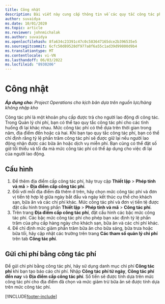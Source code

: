 ```yaml
---
title: Công nhật
description: Bài viết này cung cấp thông tin về các quy tắc công tác phí được sử dụng trong Quản lý chi phí.
author: suvaidya
ms.date: 10/01/2020
ms.topic: article
ms.reviewer: johnmichalak
ms.author: suvaidya
ms.openlocfilehash: 8fa634c23391c47c0c583647165dce2b396535e5
ms.sourcegitcommit: 6cfc50d89528df977a8f6a55c1ad39d99800d9b4
ms.translationtype: MT
ms.contentlocale: vi-VN
ms.lasthandoff: 06/03/2022
ms.locfileid: "8930206"
---
```

# <a name="per-diems"></a>Công nhật

_**Áp dụng cho:** Project Operations cho kịch bản dựa trên nguồn lực/hàng không nhập kho_


Công tác phí là một khoản phụ cấp được trả cho người lao động đi công tác. Trong Quản lý chi phí, bạn có thể tạo quy tắc công tác phí cho các tình huống đi lại khác nhau. Mức công tác phí có thể dựa trên thời gian trong năm, địa điểm đến hoặc cả hai. Khi bạn tạo quy tắc công tác phí, bạn có thể chỉ định rằng tỷ lệ phần trăm công tác phí sẽ được giữ lại nếu người lao động nhận được các bữa ăn hoặc dịch vụ miễn phí. Bạn cũng có thể đặt số giờ tối thiểu và tối đa mà mức công tác phí có thể áp dụng cho việc đi lại của người lao động.

## <a name="configuration"></a>Cấu hình 

1. Để thêm địa điểm cấp công tác phí, hãy truy cập **Thiết lập** > **Phép tính và mã** > **Địa điểm cấp công tác phí**.
2. Đối với mỗi địa điểm đã thêm ở trên, hãy chọn mức công tác phí và đơn vị tiền tệ hợp lệ giữa ngày bắt đầu và ngày kết thúc cụ thể cho khách sạn, bữa ăn và các chi phí khác. Mức công tác phí và đơn vị tiền tệ được đặt cấu hình trong phần **Thiết lập** > **Phép tính và mã** > **Công tác phí**.
3. Trên trang **Địa điểm cấp công tác phí**, đặt cấu hình các bậc mức công tác phí. Các bậc mức công tác phí cho phép bạn xác định tỷ lệ phần trăm của phụ cấp hàng ngày cho khách sạn, bữa ăn và các chi phí khác. 
4. Để chỉ định mức giảm phần trăm bữa ăn cho bữa sáng, bữa trưa hoặc bữa tối, hãy cập nhật các trường trên trang **Các tham số quản lý chi phí** trên tab **Công tác phí**. 
    
## <a name="submit-expenses-using-per-diem"></a>Gửi chi phí bằng công tác phí
Để gửi chi phí bằng công tác phí, hãy sử dụng danh mục chi phí **Công tác phí** khi bạn tạo báo cáo chi phí. Nhập **Công tác phí từ ngày**, **Công tác phí đến nay** và **Địa điểm cấp công tác phí**. Số tiền sẽ được tính dựa trên mức công tác phí cho địa điểm đã chọn và mức giảm trừ bữa ăn sẽ được tính dựa trên mức công tác phí.


[!INCLUDE[footer-include](../includes/footer-banner.md)]